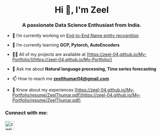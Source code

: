 <h1 align="center">Hi 👋, I'm Zeel</h1>
<h3 align="center">A passionate Data Science Enthusiast from India.</h3>

- 🔭 I’m currently working on [End-to-End Name entity recognition](https://github.com/RajBusa/entity-hive)

- 🌱 I’m currently learning **GCP, Pytorch, AutoEncoders**

- 👨‍💻 All of my projects are available at [https://zeel-04.github.io/My-Portfolio/](https://zeel-04.github.io/My-Portfolio/)

- 💬 Ask me about **Natural language processing, Time series forecasting**

- 📫 How to reach me **zeelthumar04@gmail.com**

- 📄 Know about my experiences [https://zeel-04.github.io/My-Portfolio/resume/ZeelThumar.pdf](https://zeel-04.github.io/My-Portfolio/resume/ZeelThumar.pdf)

<h3 align="left">Connect with me:</h3>
<p align="left">
<a href="https://linkedin.com/in/zeel-thumar-522727213" target="blank"><img align="center" src="https://cdn-icons-png.flaticon.com/512/174/174857.png" alt="zeel-thumar-522727213" height="30" width="30" /></a>
</p>

